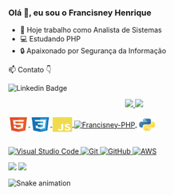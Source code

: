 ### Olá 👋, eu sou o Francisney Henrique

<!--
**francisneyh/francisneyh** is a ✨ _special_ ✨ repository because its `README.md` (this file) appears on your GitHub profile.

Here are some ideas to get you started:

- 🔭 I’m currently working on ...
- 🌱 I’m currently learning ...
- 👯 I’m looking to collaborate on ...
- 🤔 I’m looking for help with ...
- 💬 Ask me about ...
- 📫 How to reach me: ...
- 😄 Pronouns: ...
- ⚡ Fun fact: ...
-->

- 🔭 Hoje trabalho como Analista de Sistemas
- 💻 Estudando PHP
- 🔒 Apaixonado por Segurança da Informação

📫 Contato 👇

![Linkedin Badge](https://img.shields.io/badge/-LinkedIn-blue?style=flat-square&logo=Linkedin&logoColor=white&link=https://www.linkedin.com/in/francisneyh//www.linkedin.com/in/francisney-henrique-balbino-ferreira-65571a70/)



<div align="center">
  <a href="https://github.com/francisneyh">
  <img height="180em" src="https://github-readme-stats.vercel.app/api?username=francisneyh&show_icons=true&theme=dracula&include_all_commits=true&count_private=true"/>
  <img height="180em" src="https://github-readme-stats.vercel.app/api/top-langs/?username=francisneyh&layout=compact&langs_count=7&theme=dracula"/>
</div>

<div style="display: inline_block"><br>
  <img align="center" alt="Francisney-HTML" height="30" width="40" src="https://raw.githubusercontent.com/devicons/devicon/master/icons/html5/html5-original.svg">
  <img align="center" alt="Francisney-CSS" height="30" width="40" src="https://raw.githubusercontent.com/devicons/devicon/master/icons/css3/css3-original.svg">
  <img align="center" alt="Francisney-JS" height="30" width="40" src="https://raw.githubusercontent.com/devicons/devicon/master/icons/javascript/javascript-plain.svg">   
  <img align="center"  alt="Francisney-PHP" height="30" width="40" src="https://cdn.jsdelivr.net/gh/devicons/devicon/icons/php/php-original.svg"/>  
  <img align="center" alt="Francisney-Python" height="30" width="40" src="https://raw.githubusercontent.com/devicons/devicon/master/icons/python/python-original.svg">
  
  
</div>
  
##
 
![Visual Studio Code](https://img.shields.io/badge/Visual%20Studio%20Code-0078d7.svg?style=for-the-badge&logo=visual-studio-code&logoColor=white)
![Git](https://img.shields.io/badge/git-%23F05033.svg?style=for-the-badge&logo=git&logoColor=white)
![GitHub](https://img.shields.io/badge/github-%23121011.svg?style=for-the-badge&logo=github&logoColor=white)
![AWS](https://img.shields.io/badge/AWS-%23FF9900.svg?style=for-the-badge&logo=amazon-aws&logoColor=white)

<div> 
  <a href = "mailto:francisneyh@gmail.com"><img src="https://img.shields.io/badge/Gmail-D14836?style=for-the-badge&logo=gmail&logoColor=white"></a>
  <a href="https://www.linkedin.com/in/francisneyh//www.linkedin.com/in/francisney-henrique-balbino-ferreira-65571a70/" target="_blank"><img src="https://img.shields.io/badge/-LinkedIn-%230077B5?style=for-the-badge&logo=linkedin&logoColor=white" target="_blank"></a> 
 
  ![Snake animation](https://github.com/rafaballerini/francisneyh/blob/output/github-contribution-grid-snake.svg) 
 
</div>

  
